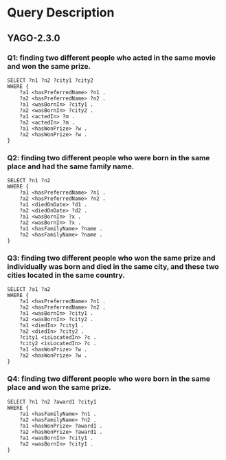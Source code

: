 # Query Description

## YAGO-2.3.0
### Q1: finding two different people who acted in the same movie and won the same prize.
```
SELECT ?n1 ?n2 ?city1 ?city2 
WHERE { 
    ?a1 <hasPreferredName> ?n1 . 
    ?a2 <hasPreferredName> ?n2 . 
    ?a1 <wasBornIn> ?city1 . 
    ?a2 <wasBornIn> ?city2 . 
    ?a1 <actedIn> ?m . 
    ?a2 <actedIn> ?m . 
    ?a1 <hasWonPrize> ?w .
    ?a2 <hasWonPrize> ?w .
}
```

### Q2: finding two different people who were born in the same place and had the same family name.
```
SELECT ?n1 ?n2 
WHERE { 
    ?a1 <hasPreferredName> ?n1 . 
    ?a2 <hasPreferredName> ?n2 . 
    ?a1 <diedOnDate> ?d1 . 
    ?a2 <diedOnDate> ?d2 . 
    ?a1 <wasBornIn> ?x . 
    ?a2 <wasBornIn> ?x . 
    ?a1 <hasFamilyName> ?name .
    ?a2 <hasFamilyName> ?name .
}
```
### Q3: finding two different people who won the same prize and individually was born and died in the same city, and these two cities located in the same country.
```
SELECT ?a1 ?a2
WHERE { 
    ?a1 <hasPreferredName> ?n1 . 
    ?a2 <hasPreferredName> ?n2 .
    ?a1 <wasBornIn> ?city1 . 
    ?a2 <wasBornIn> ?city2 . 
    ?a1 <diedIn> ?city1 . 
    ?a2 <diedIn> ?city2 . 
    ?city1 <isLocatedIn> ?c .
    ?city2 <isLocatedIn> ?c .
    ?a1 <hasWonPrize> ?w .
    ?a2 <hasWonPrize> ?w .
}
```
### Q4: finding two different people who were born in the same place and won the same prize.
```
SELECT ?n1 ?n2 ?award1 ?city1
WHERE { 
    ?a1 <hasFamilyName> ?n1 .
    ?a2 <hasFamilyName> ?n2 .
    ?a1 <hasWonPrize> ?award1 . 
    ?a2 <hasWonPrize> ?award1 . 
    ?a1 <wasBornIn> ?city1 . 
    ?a2 <wasBornIn> ?city1 .
}
```

